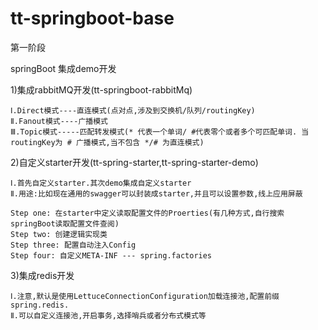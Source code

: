 # tt-springboot-base

第一阶段

springBoot 集成demo开发

1)集成rabbitMQ开发(tt-springboot-rabbitMq)

    Ⅰ.Direct模式----直连模式(点对点,涉及到交换机/队列/routingKey)
    Ⅱ.Fanout模式----广播模式
    Ⅲ.Topic模式-----匹配转发模式(* 代表一个单词/ #代表零个或者多个可匹配单词. 当routingKey为 # 广播模式,当不包含 */# 为直连模式)
    
2)自定义starter开发(tt-spring-starter,tt-spring-starter-demo)

    Ⅰ.首先自定义starter.其次demo集成自定义starter
    Ⅱ.用途:比如现在通用的swagger可以封装成starter,并且可以设置参数,线上应用屏蔽
      
    Step one: 在starter中定义读取配置文件的Proerties(有几种方式,自行搜索springBoot读取配置文件查阅)
    Step two: 创建逻辑实现类
    Step three: 配置自动注入Config
    Step four: 自定义META-INF --- spring.factories
      
3)集成redis开发

    Ⅰ.注意,默认是使用LettuceConnectionConfiguration加载连接池,配置前缀spring.redis.
    Ⅱ.可以自定义连接池,开启事务,选择哨兵或者分布式模式等
    